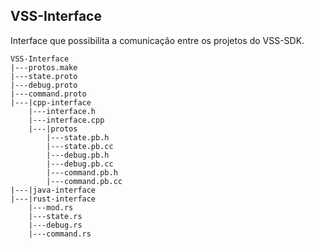 VSS-Interface
-------------
Interface que possibilita a comunicação entre os projetos do VSS-SDK.

```
VSS-Interface
|---protos.make
|---state.proto
|---debug.proto
|---command.proto
|---|cpp-interface
	|---interface.h
	|---interface.cpp
	|---|protos
		|---state.pb.h
		|---state.pb.cc
		|---debug.pb.h
		|---debug.pb.cc
		|---command.pb.h
		|---command.pb.cc
|---|java-interface
|---|rust-interface
	|---mod.rs
	|---state.rs
	|---debug.rs
	|---command.rs
```
